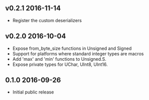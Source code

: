 v0.2.1 2016-11-14
-----------------
* Register the custom deserializers

v0.2.0 2016-10-04
-----------------
* Expose from_byte_size functions in Unsigned and Signed
* Support for platforms where standard integer types are macros
* Add 'max' and 'min' functions to Unsigned.S.
* Expose private types for UChar, UInt8, UInt16.

0.1.0 2016-09-26
----------------
* Initial public release
